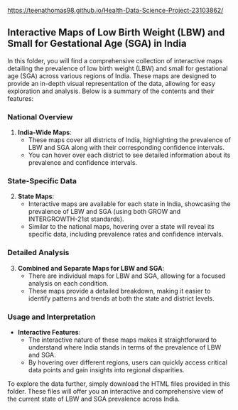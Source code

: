 
https://teenathomas98.github.io/Health-Data-Science-Project-23103862/

## Interactive Maps of Low Birth Weight (LBW) and Small for Gestational Age (SGA) in India

In this folder, you will find a comprehensive collection of interactive maps detailing the prevalence of low birth weight (LBW) and small for gestational age (SGA) across various regions of India. These maps are designed to provide an in-depth visual representation of the data, allowing for easy exploration and analysis. Below is a summary of the contents and their features:

### National Overview
1. **India-Wide Maps**:
   - These maps cover all districts of India, highlighting the prevalence of LBW and SGA along with their corresponding confidence intervals.
   - You can hover over each district to see detailed information about its prevalence and confidence intervals.

### State-Specific Data
2. **State Maps**:
   - Interactive maps are available for each state in India, showcasing the prevalence of LBW and SGA (using both GROW and INTERGROWTH-21st standards).
   - Similar to the national maps, hovering over a state will reveal its specific data, including prevalence rates and confidence intervals.

### Detailed Analysis
3. **Combined and Separate Maps for LBW and SGA**:
   - There are individual maps for LBW and SGA, allowing for a focused analysis on each condition.
   - These maps provide a detailed breakdown, making it easier to identify patterns and trends at both the state and district levels.

### Usage and Interpretation
- **Interactive Features**:
  - The interactive nature of these maps makes it straightforward to understand where India stands in terms of the prevalence of LBW and SGA.
  - By hovering over different regions, users can quickly access critical data points and gain insights into regional disparities.

To explore the data further, simply download the HTML files provided in this folder. These files will offer you an interactive and comprehensive view of the current state of LBW and SGA prevalence across India.
